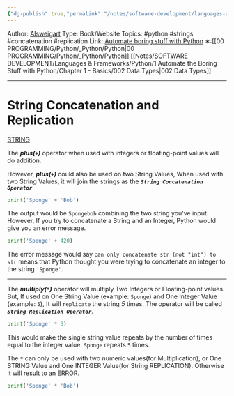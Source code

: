 ```yaml
---
{"dg-publish":true,"permalink":"/notes/software-development/languages-and-frameworks/python/1-automate-the-boring-stuff-with-python/chapter-1-basics/003-string-concatenation-and-replication/","created":"2025-07-13T15:25:05.317+08:00"}
---
```


Author: [Alsweigart](https://alsweigart.com/)
Type: Book/Website
Topics:  #python  #strings #concatenation #replication
Link: [Automate boring stuff with Python](https://automatetheboringstuff.com/)
∗:[[00 PROGRAMMING/Python/_Python/Python\|00 PROGRAMMING/Python/_Python/Python]] [[Notes/SOFTWARE DEVELOPMENT/Languages & Frameworks/Python/1 Automate the Boring Stuff with Python/Chapter 1 - Basics/002 Data Types\|002 Data Types]]

---

# String Concatenation and Replication
[STRING](002%20Data%20Types.md#Strings)

The ***plus(`+`)*** operator when used with integers or floating-point values will do addition. 

However, ***plus(`+`)***  could also be used on two String Values, When used with two String Values, it will join the strings as the ***`String Concatenation Operator`*** 

```python
print('Sponge' + 'Bob')
```

The output would be `Spongebob` combining the two string you've input. 
However, If you try to concatenate a String and an Integer, Python would give you an error message.

```python
print('Sponge' + 420)
```

The error message would say `can only concatenate str (not "int") to str` means that Python thought you were trying to concatenate an integer to the string `'Sponge'`. 

---
The ***multiply(`*`)*** operator will multiply Two Integers or Floating-point values. 
But, If used on One String Value (example: `Sponge`) and One Integer Value (example: `5`), It will `replicate` the string *5* times. The operator will be called ***`String Replication Operator`***.

```python
print('Sponge' * 5)
```

This would make the single string value repeats by the number of times equal to the integer value.
`Sponge` repeats `5` times.

The ***`*`*** can only be used with two numeric values(for Multiplication), or One STRING Value and One INTEGER Value(for String REPLICATION). Otherwise it will result to an ERROR.

```python
print('Sponge' * 'Bob')
```

